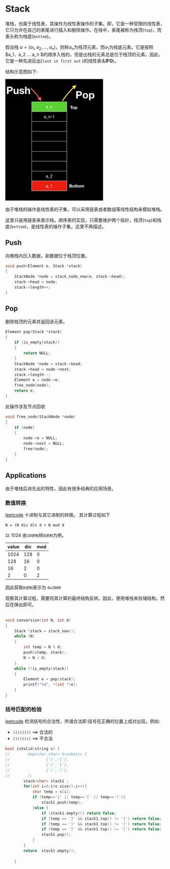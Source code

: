 # Stack
堆栈，也属于线性表，其操作为线性表操作的子集。即，它是一种受限的线性表，它只允许在自己的表尾进行插入和删除操作。在栈中，表尾被称为栈顶(`top`)，而表头称为栈底(`bottom`)。

假设栈 $a = (a_1,a_2,...,a_n)$，则称$a_n$为栈顶元素，而$a_1$为栈底元素。它是按照$a_1、a_2 ... a_n $的顺序入栈的，但是出栈的元素总是位于栈顶的元素。因此，它是一种先进后出(`last in first out` )的线性表(**LIFO**)。

结构示意图如下:

![](https://raw.githubusercontent.com/hsjfans/git_resource/master/20190411181235.png)

由于堆栈的操作是线性表的子集，可以采用链表或者数组等线性结构来模拟堆栈。

这里只是用链表来表示栈。顺序表的实现，只需要维护两个指针，栈顶(`top`)和栈底(`bottom`)，是线性表的操作子集，这里不再描述。

## Push
向堆栈内压入数据，新数据位于栈顶位置。

```c
void push(Element e, Stack *stack)
{
    StackNode *node = stack_node_new(e, stack->head);
    stack->head = node;
    stack->length++;
}

```


## Pop
删除栈顶的元素并返回该元素。

```c
Element pop(Stack *stack)
{
    if (is_empty(stack))
    {
        return NULL;
    }
    StackNode *node = stack->head;
    stack->head = node->next;
    stack->length--;
    Element e = node->e;
    free_node(node);
    return e;
}


```
此操作涉及节点回收
```c
void free_node(StackNode *node)
{
    if (node)
    {
        node->e = NULL;
        node->next = NULL;
        free(node);
    }
}
```


## Applications
由于堆栈后进先出的特性，因此有很多经典的应用场景。

### 数值转换
[leetcode](https://leetcode-cn.com/problems/convert-a-number-to-hexadecimal/)
十进制与其它进制的转换。
其计算过程如下

```
N = (N div d)x d + N mod d
```
以 1024 由`10进制`转`8进制`为例。

| value | div | mod |
| ----- | --- | --- |
| 1024  | 128 | 0   |
| 128   | 16  | 0   |
| 16    | 2   | 0   |
| 2     | 0   | 2   |

因此获取`8进制`表示为 `0x2000`

观察其计算过程，需要将其计算的最终结构反转。因此，使用堆栈来存储结构，然后在弹出即可。


```c

void conversion(int N, int d)
{
    Stack *stack = stack_new();
    while (N)
    {
        int temp = N % d;
        push(&temp, stack);
        N = N / d;
    }
    while (!is_empty(stack))
    {
        Element e = pop(stack);
        printf("%d", *(int *)e);
    }
}
```
### 括号匹配的检验
[leetcode](https://leetcode-cn.com/explore/learn/card/queue-stack/218/stack-last-in-first-out-data-structure/878/)
检测括号的合法性，所谓合法即:括号在正确的位置上成对出现。例如:

+ `(((())))` ==> 合法的
+ `()(()))(` ==> 不合法

```c++
bool isValid(string s) {
//        map<char,char> brackets= {
//                {'}','{'},
//                {']','['},
//                {')','['},
//        };
        stack<char> stack1 ;
        for(int i=0;i<s.size();i++){
            char temp = s[i];
            if (temp=='{' || temp=='[' || temp=='('){
                stack1.push(temp);
            }else {
                if (stack1.empty()) return false;
                if (temp == '}' && stack1.top() != '{') return false;
                if (temp == ')' && stack1.top() != '(') return false;
                if (temp == ']' && stack1.top() != '[') return false;
                stack1.pop();
            }
        }
        return  stack1.empty();

    }

```


